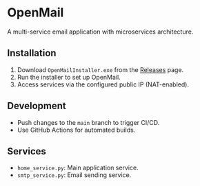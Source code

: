 # OpenMail

A multi-service email application with microservices architecture.

## Installation

1. Download `OpenMailInstaller.exe` from the [Releases](https://github.com/OpenMail-lab/OpenMail/releases) page.
2. Run the installer to set up OpenMail.
3. Access services via the configured public IP (NAT-enabled).

## Development

- Push changes to the `main` branch to trigger CI/CD.
- Use GitHub Actions for automated builds.

## Services

- `home_service.py`: Main application service.
- `smtp_service.py`: Email sending service.